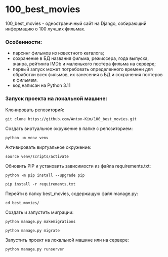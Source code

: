 # 100_best_movies
100_best_movies - одностраничный сайт на Django, собирающий информацию о 100 лучших фильмах.

### Особенности:
- парсинг фильмов из известного каталога;
- сохранение в БД названия фильма, режиссера, года выпуска, жанра, рейтинга IMDb и маленького постера фильма на сервере;
- первый запуск может потребовать определенного времени для обработки всех фильмов, их занесения в БД и сохранения постеров к фильмам.
- код написан на Python 3.11

### Запуск проекта на локальной машине:

Клонировать репозиторий:
```
git clone https://github.com/Anton-Kim/100_best_movies.git
```
Cоздать виртуальное окружение в папке с репозиторием:
```
python -m venv venv
```
Активировать виртуальное окружение:
```
source venv/scripts/activate
```
Обновить PIP и установить зависимости из файла requirements.txt:
```
python -m pip install --upgrade pip
```
```
pip install -r requirements.txt
```
Перейти в папку best_movies, содержащую файл manage.py:
```
cd best_movies/
```
Создать и запустить миграции:
```
python manage.py makemigrations
```
```
python manage.py migrate
```
Запустить проект на локальной машине или на сервере:
```
python manage.py runserver
```